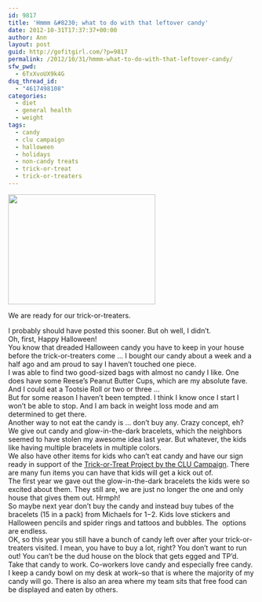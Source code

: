 ```yaml
---
id: 9817
title: 'Hmmm &#8230; what to do with that leftover candy'
date: 2012-10-31T17:37:37+00:00
author: Ann
layout: post
guid: http://gofitgirl.com/?p=9817
permalink: /2012/10/31/hmmm-what-to-do-with-that-leftover-candy/
sfw_pwd:
  - 6TxXvoUX9k4G
dsq_thread_id:
  - "4617498108"
categories:
  - diet
  - general health
  - weight
tags:
  - candy
  - clu campaign
  - halloween
  - holidays
  - non-candy treats
  - trick-or-treat
  - trick-or-treaters
---
```

<div id="attachment_9818" style="width: 310px" class="wp-caption alignleft">
  <a href="http://gofitgirl.com/?attachment_id=9818" rel="attachment wp-att-9818"><img class="size-medium wp-image-9818" title="halloween candy" src="http://gofitgirl.com/wp-content/uploads/2012/10/halloween-candy-300x224.jpg" alt="" width="300" height="224" /></a>
  
  <p class="wp-caption-text">
    We are ready for our trick-or-treaters.
  </p>
</div>

  
I probably should have posted this sooner. But oh well, I didn&#8217;t.  
Oh, first, Happy Halloween!  
You know that dreaded Halloween candy you have to keep in your house before the trick-or-treaters come &#8230; I bought our candy about a week and a half ago and am proud to say I haven&#8217;t touched one piece.  
I was able to find two good-sized bags with almost no candy I like. One does have some Reese&#8217;s Peanut Butter Cups, which are my absolute fave. And I could eat a Tootsie Roll or two or three &#8230;  
But for some reason I haven&#8217;t been tempted. I think I know once I start I won&#8217;t be able to stop. And I am back in weight loss mode and am determined to get there.  
Another way to not eat the candy is &#8230; don&#8217;t buy any. Crazy concept, eh?  
We give out candy and glow-in-the-dark bracelets, which the neighbors seemed to have stolen my awesome idea last year. But whatever, the kids like having multiple bracelets in multiple colors.  
We also have other items for kids who can&#8217;t eat candy and have our sign ready in support of the [Trick-or-Treat Project by the CLU Campaign](http://www.clucampaign.org/projects/halloween/). There are many fun items you can have that kids will get a kick out of.  
The first year we gave out the glow-in-the-dark bracelets the kids were so excited about them. They still are, we are just no longer the one and only house that gives them out. Hrmph!  
So maybe next year don&#8217;t buy the candy and instead buy tubes of the bracelets (15 in a pack) from Michaels for $1-$2. Kids love stickers and Halloween pencils and spider rings and tattoos and bubbles. The  options are endless.  
OK, so this year you still have a bunch of candy left over after your trick-or-treaters visited. I mean, you have to buy a lot, right? You don&#8217;t want to run out! You can&#8217;t be the dud house on the block that gets egged and TP&#8217;d.  
Take that candy to work. Co-workers love candy and especially free candy. I keep a candy bowl on my desk at work&#8211;so that is where the majority of my candy will go. There is also an area where my team sits that free food can be displayed and eaten by others.